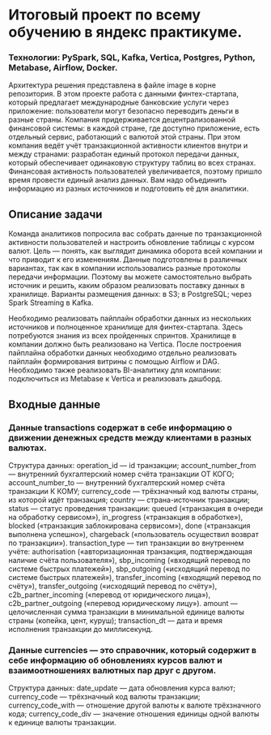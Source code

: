 # Итоговый проект по всему обучению в яндекс практикуме.
### Технологии: PySpark, SQL, Kafka, Vertica, Postgres, Python, Metabase, Airflow, Docker.

Архитектура решения представлена в файле image в корне репозитория.
В этом проекте работа с данными финтех-стартапа, который предлагает международные банковские услуги через приложение: пользователи могут безопасно переводить деньги в разные страны. 
Компания придерживается децентрализованной финансовой системы: в каждой стране, где доступно приложение, есть отдельный сервис, работающий с валютой этой страны. При этом компания ведёт учёт транзакционной активности клиентов внутри и между странами: разработан единый протокол передачи данных, который обеспечивает одинаковую структуру таблиц во всех странах.
Финансовая активность пользователей увеличивается, поэтому пришло время провести единый анализ данных. Вам надо объединить информацию из разных источников и подготовить её для аналитики. 
## Описание задачи
Команда аналитиков попросила вас собрать данные по транзакционной активности пользователей и настроить обновление таблицы с курсом валют. 
Цель — понять, как выглядит динамика оборота всей компании и что приводит к его изменениям. 
Данные подготовлены в различных вариантах, так как в компании использовались разные протоколы передачи информации. Поэтому вы можете самостоятельно выбрать источник и решить, каким образом реализовать поставку данных в хранилище.
Варианты размещения данных:
в S3;
в PostgreSQL;
через Spark Streaming в Kafka.

Необходимо реализовать пайплайн обработки данных из нескольких источников и полноценное хранилище для финтех-стартапа. Здесь потребуются знания из всех пройденных спринтов.
Хранилище в компании должно быть реализовано на Vertica. После построения пайплайна обработки данных необходимо отдельно реализовать пайплайн формирования витрины с помощью Airflow и DAG. Необходимо также реализовать BI-аналитику для компании: подключиться из Metabase к Vertica и реализовать дашборд.

## Входные данные
### Данные transactions содержат в себе информацию о движении денежных средств между клиентами в разных валютах.
Структура данных:
operation_id — id транзакции;
account_number_from — внутренний бухгалтерский номер счёта транзакции ОТ КОГО;
account_number_to — внутренний бухгалтерский номер счёта транзакции К КОМУ;
currency_code — трёхзначный код валюты страны, из которой идёт транзакция;
country — страна-источник транзакции;
status — статус проведения транзакции: queued («транзакция в очереди на обработку сервисом»), in_progress («транзакция в обработке»), blocked («транзакция заблокирована сервисом»), done («транзакция выполнена успешно»), chargeback («пользователь осуществил возврат по транзакции»).
transaction_type — тип транзакции во внутреннем учёте: authorisation («авторизационная транзакция, подтверждающая наличие счёта пользователя»), sbp_incoming («входящий перевод по системе быстрых платежей»), sbp_outgoing («исходящий перевод по системе быстрых платежей»), transfer_incoming («входящий перевод по счёту»), transfer_outgoing («исходящий перевод по счёту»), c2b_partner_incoming («перевод от юридического лица»), c2b_partner_outgoing («перевод юридическому лицу»).
amount — целочисленная сумма транзакции в минимальной единице валюты страны (копейка, цент, куруш);
transaction_dt — дата и время исполнения транзакции до миллисекунд.

### Данные сurrencies — это справочник, который содержит в себе информацию об обновлениях курсов валют и взаимоотношениях валютных пар друг с другом.
Структура данных:
date_update — дата обновления курса валют;
currency_code — трёхзначный код валюты транзакции;
currency_code_with — отношение другой валюты к валюте трёхзначного кода;
currency_code_div — значение отношения единицы одной валюты к единице валюты транзакции.
